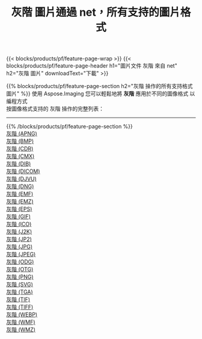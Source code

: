 ﻿---
title: 灰階 圖片通過 net，所有支持的圖片格式 
weight: 3920
url: /zh-hant/net/grayscale 
lang: zh-hant
langdirlevel: 2
locales: zh-hans,ja,it,ru,de,es,fr,nl,id,lt,pl,pt,vi,tr,ko,zh-hant,ar,hi,th,sv,cs,uk,he
description: 使用 Aspose.Imaging 你可以輕鬆地通過 net 獲取 灰階 圖像
---

{{< blocks/products/pf/feature-page-wrap >}}
{{< blocks/products/pf/feature-page-header h1="圖片文件 灰階 來自 net" h2="灰階 圖片" downloadText="下載" >}}


{{% blocks/products/pf/feature-page-section  h2="灰階 操作的所有支持格式 圖片" %}}
使用 Aspose.Imaging 您可以輕鬆地將 **灰階** 應用於不同的圖像格式 以編程方式
<br/>
按圖像格式支持的 灰階 操作的完整列表：
<hr/>
{{% /blocks/products/pf/feature-page-section %}}
<div class="container-fluid productfamilypage bg-gray">
    <div class="convertypes bg-gray agp-content section">
        <div class="container">
		<div class="row other-converters">
		    <div class='col-md-2 other-converter remove-lp remove-rp'><a href="/imaging/zh-hant/net/grayscale/apng" >灰階 (APNG)</a></div><div class='col-md-2 other-converter remove-lp remove-rp'><a href="/imaging/zh-hant/net/grayscale/bmp" >灰階 (BMP)</a></div><div class='col-md-2 other-converter remove-lp remove-rp'><a href="/imaging/zh-hant/net/grayscale/cdr" >灰階 (CDR)</a></div><div class='col-md-2 other-converter remove-lp remove-rp'><a href="/imaging/zh-hant/net/grayscale/cmx" >灰階 (CMX)</a></div><div class='col-md-2 other-converter remove-lp remove-rp'><a href="/imaging/zh-hant/net/grayscale/dib" >灰階 (DIB)</a></div><div class='col-md-2 other-converter remove-lp remove-rp'><a href="/imaging/zh-hant/net/grayscale/dicom" >灰階 (DICOM)</a></div><div class='col-md-2 other-converter remove-lp remove-rp'><a href="/imaging/zh-hant/net/grayscale/djvu" >灰階 (DJVU)</a></div><div class='col-md-2 other-converter remove-lp remove-rp'><a href="/imaging/zh-hant/net/grayscale/dng" >灰階 (DNG)</a></div><div class='col-md-2 other-converter remove-lp remove-rp'><a href="/imaging/zh-hant/net/grayscale/emf" >灰階 (EMF)</a></div><div class='col-md-2 other-converter remove-lp remove-rp'><a href="/imaging/zh-hant/net/grayscale/emz" >灰階 (EMZ)</a></div><div class='col-md-2 other-converter remove-lp remove-rp'><a href="/imaging/zh-hant/net/grayscale/eps" >灰階 (EPS)</a></div><div class='col-md-2 other-converter remove-lp remove-rp'><a href="/imaging/zh-hant/net/grayscale/gif" >灰階 (GIF)</a></div><div class='col-md-2 other-converter remove-lp remove-rp'><a href="/imaging/zh-hant/net/grayscale/ico" >灰階 (ICO)</a></div><div class='col-md-2 other-converter remove-lp remove-rp'><a href="/imaging/zh-hant/net/grayscale/j2k" >灰階 (J2K)</a></div><div class='col-md-2 other-converter remove-lp remove-rp'><a href="/imaging/zh-hant/net/grayscale/jp2" >灰階 (JP2)</a></div><div class='col-md-2 other-converter remove-lp remove-rp'><a href="/imaging/zh-hant/net/grayscale/jpg" >灰階 (JPG)</a></div><div class='col-md-2 other-converter remove-lp remove-rp'><a href="/imaging/zh-hant/net/grayscale/jpeg" >灰階 (JPEG)</a></div><div class='col-md-2 other-converter remove-lp remove-rp'><a href="/imaging/zh-hant/net/grayscale/odg" >灰階 (ODG)</a></div><div class='col-md-2 other-converter remove-lp remove-rp'><a href="/imaging/zh-hant/net/grayscale/otg" >灰階 (OTG)</a></div><div class='col-md-2 other-converter remove-lp remove-rp'><a href="/imaging/zh-hant/net/grayscale/png" >灰階 (PNG)</a></div><div class='col-md-2 other-converter remove-lp remove-rp'><a href="/imaging/zh-hant/net/grayscale/svg" >灰階 (SVG)</a></div><div class='col-md-2 other-converter remove-lp remove-rp'><a href="/imaging/zh-hant/net/grayscale/tga" >灰階 (TGA)</a></div><div class='col-md-2 other-converter remove-lp remove-rp'><a href="/imaging/zh-hant/net/grayscale/tif" >灰階 (TIF)</a></div><div class='col-md-2 other-converter remove-lp remove-rp'><a href="/imaging/zh-hant/net/grayscale/tiff" >灰階 (TIFF)</a></div><div class='col-md-2 other-converter remove-lp remove-rp'><a href="/imaging/zh-hant/net/grayscale/webp" >灰階 (WEBP)</a></div><div class='col-md-2 other-converter remove-lp remove-rp'><a href="/imaging/zh-hant/net/grayscale/wmf" >灰階 (WMF)</a></div><div class='col-md-2 other-converter remove-lp remove-rp'><a href="/imaging/zh-hant/net/grayscale/wmz" >灰階 (WMZ)</a></div>
                </div>
        </div>
    </div>
</div>
<br/>


